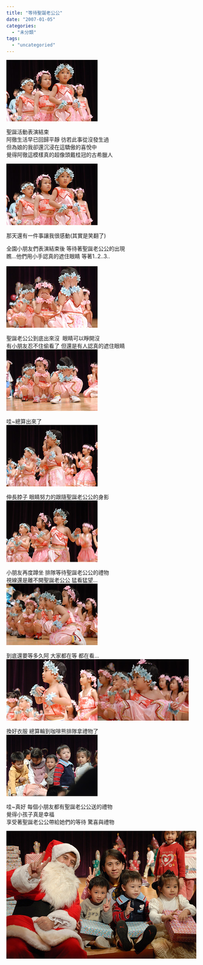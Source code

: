 ```yaml
---
title: "等待聖誕老公公"
date: "2007-01-05"
categories: 
  - "未分類"
tags: 
  - "uncategoried"
---
```


![](images/332383061_a18a3d36c4_m.jpg)

聖誕活動表演結束  
阿徹生活早已回歸平靜 彷若此事從沒發生過  
但為娘的我卻還沉浸在這驕傲的喜悅中  
覺得阿徹這模樣真的超像頭戴桂冠的古希臘人  
  
![](images/332383061_a18a3d36c4_m.jpg)  
  
那天還有一件事讓我很感動(其實是笑翻了)  
  
全園小朋友們表演結束後 等待著聖誕老公公的出現  
瞧...他們用小手認真的遮住眼睛 等著1..2..3..  
   
![](images/332381373_8fa7a5a96b_m.jpg)

聖誕老公公到底出來沒  眼睛可以睜開沒  
有小朋友忍不住偷看了 但還是有人認真的遮住眼睛  
![](images/332380827_be40c51cd6_m.jpg)  
  
哇~總算出來了  
![](images/332379970_e4eeebb416_m.jpg)  
  
伸長脖子 眼睛努力的跟隨聖誕老公公的身影  
![](images/332379511_37c5345022_m.jpg)  
  
小朋友再度蹲坐 排隊等待聖誕老公公的禮物  
視線還是離不開聖誕老公公 猛看猛望...  
![](images/332378722_abcfb30a2d_m.jpg)  
  
到底還要等多久阿 大家都在等 都在看...  
![](images/332378145_b8e7ac9b87_m.jpg)![](images/332377728_fcb3cb8c19_m.jpg)  
  
換好衣服 總算輪到咖啡熊排隊拿禮物了  
![](images/332373204_5cc94f453c_m.jpg)  
  
哇~真好 每個小朋友都有聖誕老公公送的禮物  
覺得小孩子真是幸福  
享受著聖誕老公公帶給她們的等待 驚喜與禮物  
  
![](images/332372048_713476409c.jpg)
